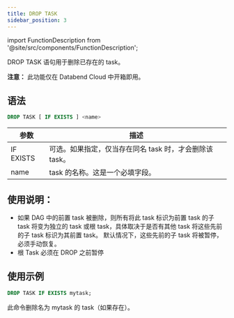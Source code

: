 ```yaml
---
title: DROP TASK
sidebar_position: 3
---
```

import FunctionDescription from '@site/src/components/FunctionDescription';

<FunctionDescription description="Introduced or updated: v1.2.371"/>

DROP TASK 语句用于删除已存在的 task。

**注意：** 此功能仅在 Databend Cloud 中开箱即用。

## 语法

```sql
DROP TASK [ IF EXISTS ] <name>
```

| 参数            | 描述                                                                                       |
|-----------------|--------------------------------------------------------------------------------------------|
| IF EXISTS       | 可选。如果指定，仅当存在同名 task 时，才会删除该 task。                                              |
| name            | task 的名称。这是一个必填字段。                                                                  |

## 使用说明：

- 如果 DAG 中的前置 task 被删除，则所有将此 task 标识为前置 task 的子 task 将变为独立的 task 或根 task，具体取决于是否有其他 task 将这些先前的子 task 标识为其前置 task。 默认情况下，这些先前的子 task 将被暂停，必须手动恢复。
- 根 Task 必须在 DROP 之前暂停

## 使用示例

```sql
DROP TASK IF EXISTS mytask;
```

此命令删除名为 mytask 的 task（如果存在）。